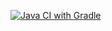 [![Java CI with Gradle](https://github.com/VladimirEnot/CashBackHacker-/actions/workflows/gradle.yml/badge.svg?branch=JUnit4)](https://github.com/VladimirEnot/CashBackHacker-/actions/workflows/gradle.yml)
